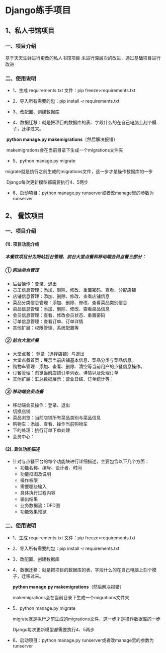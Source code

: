 # Django练手项目
## 1、私人书馆项目
 ### 一、项目介绍

基于天天生鲜进行更改的私人书馆项目
 未进行深层次的改进，通过基础项目进行改进

### 二、使用说明

- 1、生成 requirements.txt 文件：pip freeze>requirements.txt

- 2、导入所有需要的包：pip install -r requirements.txt

- 3、改配置、创建数据库

- 4、数据迁移：就是把项目的数据库的表、字段什么的在自己电脑上刻个模子，迁移过来。

​			**python manage.py makemigrations**（然后解决报错）

​			makemigrations会在当前目录下生成一个migrations文件夹

- 5、python manage.py migrate

​			migrate就是执行之前生成的migrations文件，这一步才是操作数据库的一步

​			Django每次更新模型都需要执行4、5两步

- 6、启动项目：python manage.py runserver或者改manage里的参数为runserver

 ## 2、 餐饮项目
  ### 一、项目介绍

  #### (1). 项目功能介绍

  ##### 本餐饮项目分为网站后台管理、前台大堂点餐和移动端会员点餐三部分：

  ##### ① 网站后台管理

  - 后台操作：登录、退出
  - 员工信息管理：添加、删除、修改、重置密码、查看、分配店铺
  - 店铺信息管理：添加、删除、修改、查看店铺信息
  - 菜品分类信息管理：添加、删除、修改、查看菜品类别信息
  - 菜品信息管理：添加、删除、修改、查看菜品信息
  - 会员信息管理：查看、修改会员状态、重置密码
  - 订单信息管理：查看订单、订单详情
  - 其他扩展：权限管理、系统配置等

  ##### ② 前台大堂点餐

  - 大堂点餐： 登录（选择店铺）与退出
  - 大堂点餐首页：展示当前店铺基本信息、菜品分类与菜品信息。
  - 购物车管理：添加、查看、删除、清空等当前用户的点餐信息操作。
  - 订餐管理：浏览当前店铺订单列表、详情以及处理订单
  - 其他扩展：汇总数据展示：营业日结、订单统计等；

  ##### ③ 移动端会员点餐

  - 移动端会员操作：登录、退出
  - 切换店铺
  - 菜品浏览：当前店铺所有菜品类别与菜品信息
  - 购物车：添加、查看、操作当前购物车
  - 下的处理：执行订单下单处理
  - 会员中心：

  #### (2). 具体功能描述

  - 针对与点餐平台的每个功能块进行详细描述，主要包含以下几个方面：
    - 功能名称、编号、设计者、时间
    - 功能框图及说明
    - 操作权限
    - 需要哪些输入
    - 具体执行过程内容
    - 输出结果
    - 业务数据流：DFD图
    - 功能效果预览

  ### 二、使用说明

  - 1、生成 requirements.txt 文件：pip freeze>requirements.txt

  - 2、导入所有需要的包：pip install -r requirements.txt

  - 3、改配置、创建数据库

  - 4、数据迁移：就是把项目的数据库的表、字段什么的在自己电脑上刻个模子，迁移过来。

     **python manage.py makemigrations**（然后解决报错）
    
     makemigrations会在当前目录下生成一个migrations文件夹

  - 5、python manage.py migrate

     migrate就是执行之前生成的migrations文件，这一步才是操作数据库的一步
    
     Django每次更新模型都需要执行4、5两步

  - 6、启动项目：python manage.py runserver或者改manage里的参数为runserver

